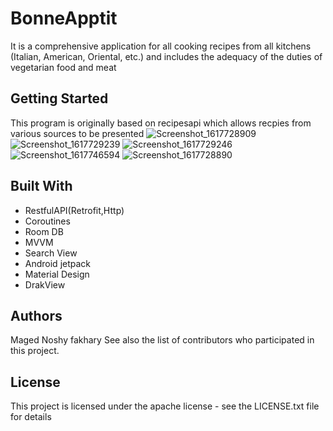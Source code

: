 # BonneApptit
It is a comprehensive application for all cooking recipes from all kitchens (Italian, American, Oriental, etc.) and includes the adequacy of the duties of vegetarian food and meat

## Getting Started

This program is originally based on recipesapi which allows recpies from various sources to be presented
![Screenshot_1617728909](https://user-images.githubusercontent.com/64534412/113950933-d1b40000-9812-11eb-8da8-4ed94d48b9fe.jpg)
![Screenshot_1617729239](https://user-images.githubusercontent.com/64534412/113950936-d37dc380-9812-11eb-93c3-bfda6b851c3b.jpg)
![Screenshot_1617729246](https://user-images.githubusercontent.com/64534412/113950944-d5478700-9812-11eb-8dc2-2154fb2b54d6.jpg)
![Screenshot_1617746594](https://user-images.githubusercontent.com/64534412/113950948-d7114a80-9812-11eb-842e-64cc6ddb8a9b.jpg)
![Screenshot_1617728890](https://user-images.githubusercontent.com/64534412/113950951-d8427780-9812-11eb-850b-354564b8fc37.jpg)

## Built With
* RestfulAPI(Retrofit,Http)
* Coroutines
* Room DB
* MVVM
* Search View
* Android jetpack
* Material Design
* DrakView

## Authors
Maged Noshy fakhary See also the list of contributors who participated in this project.

## License
This project is licensed under the apache license - see the LICENSE.txt file for details



